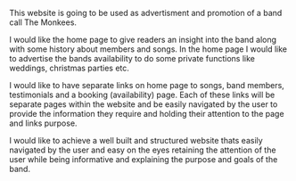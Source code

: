 This website is going to be used as advertisment and promotion of a band call The Monkees.

I would like the home page to give readers an insight into the band along with some history about members and songs.
In the home page I would like to advertise the bands availability to do some private functions like weddings, christmas parties etc.

I would like to have separate links on home page to songs, band members, testimonials and a booking (availability) page.
Each of these links will be separate pages within the website and be easily navigated by the user to provide the information they require and holding their attention to the page and links purpose.

I would like to achieve a well built and structured website thats easily navigated by the user and easy on the eyes retaining the attention of the user while being informative and explaining the purpose and goals of the band.


